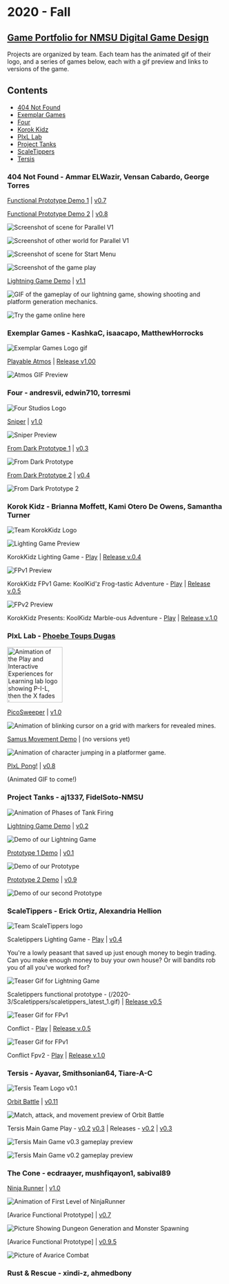# 2020 - Fall
## [Game Portfolio for NMSU Digital Game Design](/../index.md)

Projects are organized by team. Each team has the animated gif of their logo, and a series of games below, each with a gif preview and links to versions of the game.

## Contents
- [404 Not Found](#404-not-found---ammar-elwazir-vensan-cabardo-george-torres)
- [Exemplar Games](#exemplar-games---kashkac-isaacapo-matthewhorrocks)
- [Four](#four---andresvii-edwin710-torresmi)
- [Korok Kidz](#korok-kidz---brianna-moffett-kami-otero-de-owens-samantha-turner)
- [PIxL Lab](#pixl-lab---phoebe-toups-dugas)
- [Project Tanks](#project-tanks---aj1337-fidelsoto-nmsu)
- [ScaleTippers](#scaletippers---erick-ortiz-alexandria-hellion)
- [Tersis](#tersis---ayavar-smithsonian64-tiare-a-c)

### 404 Not Found - Ammar ELWazir, Vensan Cabardo, George Torres
[Functional Prototype Demo 1](https://ammarwa.github.io/404-Not-Found/FPV1/) \| [v0.7](https://github.com/ammarwa/404-Not-Found/releases/tag/0.7)

[Functional Prototype Demo 2](https://ammarwa.github.io/404-Not-Found/FPV1/) \| [v0.8](https://github.com/ammarwa/404-Not-Found/releases/tag/0.8)


![Screenshot of scene for Parallel V1](/2020-3/Error404/FP_V1_1.png)

![Screenshot of other world for Parallel V1](/2020-3/Error404/FP_V1_2.png)

![Screenshot of scene for Start Menu](/2020-3/Error404/FP_V2_1.png)

![Screenshot of the game play](/2020-3/Error404/FP_V2_2.png)


[Lightning Game Demo](https://ammarwa.github.io/404-Not-Found/Game/) \| [v1.1](https://github.com/ammarwa/404-Not-Found/releases/tag/1.1)

![GIF of the gameplay of our lightning game, showing shooting and platform generation mechanics.](/2020-3/Error404/404TeamNameNotFound.gif)

![Try the game online here](https://ammarwa.github.io/404-Not-Found/FPV2/)

### Exemplar Games - KashkaC, isaacapo, MatthewHorrocks

![Exemplar Games Logo gif](/2020-3/logos/Exemplar_Games_logo.gif)

[Playable Atmos](/Exemplar_Games/atmos_current.html) \| [Release v1.00](https://github.com/isaacapo/Exemplar_games/releases/tag/v1.0)

![Atmos GIF Preview](/Exemplar_Games/atmos-play-gif.gif)

### Four - andresvii, edwin710, torresmi

![Four Studios Logo](/2020-3/logos/FourLogo.gif)

[Sniper](/Four/sniper.html) \| [v1.0](https://github.com/torresmi6/DGD-Team-Four/releases/tag/v1.0)

![Sniper Preview](/Four/SniperPreview.gif)

[From Dark Prototype 1](/Four/fromdark.html) \| [v0.3](https://github.com/torresmi6/DGD-Team-Four/releases/tag/v0.3)

![From Dark Prototype](/Four/fromdark_0.gif)

[From Dark Prototype 2](/Four/fromdarkp2.html) \| [v0.4](https://github.com/torresmi6/DGD-Team-Four/releases/tag/v0.4)

![From Dark Prototype 2](/Four/fromdarkp2.gif)

### Korok Kidz - Brianna Moffett, Kami Otero De Owens, Samantha Turner

![Team KorokKidz Logo](/logos/korokLogo2.gif)

![Lighting Game Preview](/2020-3/KorokKidz/froggolightning.gif)

KorokKidz Lighting Game - [Play](/2020-3/KorokKidz/froggolightning.html) | [Release v.0.4](https://github.com/KamiOtero/Korok-Kidz/releases/tag/v0.4)

![FPv1 Preview](/2020-3/KorokKidz/fpv1p8_2.gif)

KorokKidz FPv1 Game: KoolKid'z Frog-tastic Adventure - [Play](/2020-3/KorokKidz/koolkid_froggo.html) | [Release v.0.5](https://github.com/KamiOtero/Korok-Kidz/releases/tag/v0.5)


![FPv2 Preview](/2020-3/KorokKidz/kk_marbles_0.gif)

KorokKidz Presents: KoolKidz Marble-ous Adventure - [Play](/2020-3/KorokKidz/kk_marbles.html) | [Release v.1.0](https://github.com/KamiOtero/Korok-Kidz/releases/tag/v1.0)




### PIxL Lab - [Phoebe Toups Dugas](https://pixl.nmsu.edu/people/z)

<img src="./logos/pixl-logo_0.gif" alt="Animation of the Play and Interactive Experiences for Learning lab logo showing P-I-L, then the X fades in." width="128"/>

[PicoSweeper](/pixl-lab/picosweeperv1_0.html) \| [v1.0](https://github.com/snapdragoness/pico-8/releases/tag/v1.0)

![Animation of blinking cursor on a grid with markers for revealed mines.](/pixl-lab/picosweeper-some_cleared.gif)

[Samus Movement Demo](/pixl-lab/samusmovev0_3.html) \| (no versions yet)

![Animation of character jumping in a platformer game.](/pixl-lab/samusmove-jump_all_collisions.gif)

[PIxL Pong!](/pixl-lab/pixlpong.html) \| [v0.8](https://github.com/NMSU-DGD/lets_make_in_pico_8/releases/tag/0.8)

(Animated GIF to come!)

### Project Tanks - aj1337, FidelSoto-NMSU

![Animation of Phases of Tank Firing](/logos/Project_Tanks_Logo.gif)

[Lightning Game Demo](/ProjectTanks/lightninggame.html) \| [v0.2](https://github.com/aj1337/Project-Tanks/releases/tag/v0.2)

![Demo of our Lightning Game](/ProjectTanks/lightningGameDemo.gif)

[Prototype 1 Demo](/ProjectTanks/ProjectTanksPrototype1/project-tanks-prototype1.html) \| [v0.1](https://github.com/aj1337/Project-Tanks/releases/tag/FPv0.1)

![Demo of our Prototype](/ProjectTanks/ProjectTanksPrototype1/project-tanks-prototype1.gif)

[Prototype 2 Demo](/ProjectTanks/project-tanks-final/project-tanks-final.html) \|
[v0.9](https://github.com/aj1337/Project-Tanks/releases/tag/FPv0.9)

![Demo of our second Prototype](/ProjectTanks/project-tanks-final/project-tanks-final.gif)

### ScaleTippers - Erick Ortiz, Alexandria Hellion

![Team ScaleTippers logo](/logos/scaletippers-logo.gif)

Scaletippers Lighting Game - [Play](/2020-3/Scaletippers/scaletippers.html) \| [v0.4](https://github.com/ErickSpaceOrtiz/ScaleTippers/releases/tag/v0.4)

You're a lowly peasant that saved up just enough money to begin trading. Can you make enough money to buy your own house? Or will bandits rob you of all you've worked for?

![Teaser Gif for Lightning Game](/2020-3/Scaletippers/scaletippers_latest_0.gif) 

Scaletippers functional prototype - (/2020-3/Scaletippers/scaletippers_latest_1.gif) \| [Release v0.5](https://github.com/ErickSpaceOrtiz/ScaleTippers/releases/tag/v0.5)

![Teaser Gif for FPv1](/2020-3/Scaletippers/conflict_1.gif) 

Conflict - [Play](/2020-3/Scaletippers/conflict.p8.html ) | [Release v.0.5](https://github.com/ErickSpaceOrtiz/ScaleTippers/releases/tag/v0.5)

![Teaser Gif for FPv1](/2020-3/Scaletippers/PICO-8_0.gif) 

Conflict Fpv2 - [Play](/2020-3/Scaletippers/conflict.html ) | [Release v.1.0](https://github.com/ErickSpaceOrtiz/ScaleTippers/releases/tag/v1.0)


### Tersis - Ayavar, Smithsonian64, Tiare-A-C

![Tersis Team Logo v0.1](/2020-3/logos/tersis0_1.gif)

[Orbit Battle](/Tersis/lg.html) \| [v0.11](https://github.com/Ayavar/Tersis/releases/tag/v0.11)

![Match, attack, and movement preview of Orbit Battle](/Tersis/flash_game.gif)

Tersis Main Game
Play - [v0.2](/Tersis/MainGamev0.2/tersis_07.html) [v0.3](/Tersis/MainGamev0.3/tersis_11.html) \| Releases - [v0.2](https://github.com/Ayavar/Tersis/releases/tag/v0.2) \| [v0.3](https://github.com/Ayavar/Tersis/releases/tag/v0.3)

![Tersis Main Game v0.3 gameplay preview](/Tersis/MainGamev0.3/tersis_11.gif)

![Tersis Main Game v0.2 gameplay preview](/Tersis/MainGamev0.2/tersis_07.gif)

### The Cone - ecdraayer, mushfiqayon1, sabival89

[Ninja Runner](/TheCone/ninjarunner.html) \| [v1.0](https://github.com/ecdraayer/TheConeGameProject/releases/tag/v1.0)

![Animation of First Level of NinjaRunner](/TheCone/ninjarunner.gif)

[Avarice Functional Prototype] \| [v0.7](https://github.com/ecdraayer/TheConeGameProject/releases/tag/v0.7)

![Picture Showing Dungeon Generation and Monster Spawning](/TheCone/AvariceFP.png)

[Avarice Functional Prototype] \| [v0.9.5](https://github.com/ecdraayer/TheConeGameProject/releases/tag/0.9.5)

![Picture of Avarice Combat](/TheCone/AvariceCombat.png)

### Rust & Rescue - xindi-z, ahmedbony
